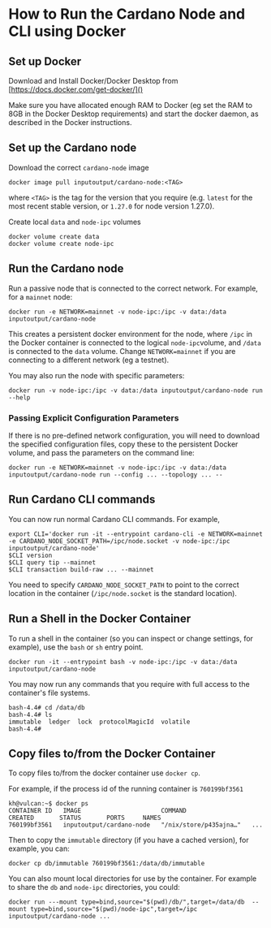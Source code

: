 # How to Run the Cardano Node and CLI using Docker

## Set up Docker

Download and Install Docker/Docker Desktop from [https://docs.docker.com/get-docker/]()

Make sure you have allocated enough RAM to Docker (eg set the RAM to 8GB in the Docker Desktop requirements) and start the docker daemon, as described in the Docker instructions.

## Set up the Cardano node

Download the correct `cardano-node` image

``docker image pull inputoutput/cardano-node:<TAG>``

where `<TAG>` is the tag for the version that you require (e.g. `latest` for the most recent stable version, or `1.27.0` for node version 1.27.0).

Create local `data` and `node-ipc` volumes

```
docker volume create data
docker volume create node-ipc
```

## Run the Cardano node

Run a passive node that is connected to the correct network. For example, for a `mainnet` node:

``docker run -e NETWORK=mainnet -v node-ipc:/ipc -v data:/data inputoutput/cardano-node``

This creates a persistent docker environment for the node, where `/ipc` in the Docker container is connected to the logical `node-ipc`volume, and `/data` is connected to the `data` volume.  Change `NETWORK=mainnet` if you are connecting to a different network (eg a testnet).  

You may also run the node with specific parameters:

``docker run -v node-ipc:/ipc -v data:/data inputoutput/cardano-node run --help``

### Passing Explicit Configuration Parameters

If there is no pre-defined network configuration, you will need to download the specified configuration files, copy these to the persistent Docker volume, and pass the parameters on the command line:

``docker run -e NETWORK=mainnet -v node-ipc:/ipc -v data:/data inputoutput/cardano-node run --config ... --topology ... --``

## Run Cardano CLI commands

You can now run normal Cardano CLI commands.  For example,

```
export CLI='docker run -it --entrypoint cardano-cli -e NETWORK=mainnet -e CARDANO_NODE_SOCKET_PATH=/ipc/node.socket -v node-ipc:/ipc inputoutput/cardano-node'
$CLI version
$CLI query tip --mainnet
$CLI transaction build-raw ... --mainnet
```

You need to specify `CARDANO_NODE_SOCKET_PATH` to point to the correct location in the container (`/ipc/node.socket` is the standard location).

## Run a Shell in the Docker Container

To run a shell in the container (so you can inspect or change settings, for example), use the `bash` or `sh` entry point.

``docker run -it --entrypoint bash -v node-ipc:/ipc -v data:/data inputoutput/cardano-node``

You may now run any commands that you require with full access to the container's file systems.

```
bash-4.4# cd /data/db
bash-4.4# ls
immutable  ledger  lock  protocolMagicId  volatile
bash-4.4# 
```

## Copy files to/from the Docker Container

To copy files to/from the docker container use `docker cp`.

For example, if the process id of the running container is `760199bf3561`

```
kh@vulcan:~$ docker ps
CONTAINER ID   IMAGE                      COMMAND                  CREATED       STATUS       PORTS     NAMES
760199bf3561   inputoutput/cardano-node   "/nix/store/p435ajna…"   ...
```

Then to copy the `immutable` directory (if you have a cached version), for example, you can:

``docker cp db/immutable 760199bf3561:/data/db/immutable``

You can also mount local directories for use by the container.  For example to share the `db` and `node-ipc` directories, you could:

``docker run ---mount type=bind,source="$(pwd)/db/",target=/data/db  --mount type=bind,source="$(pwd)/node-ipc",target=/ipc inputoutput/cardano-node ...``


